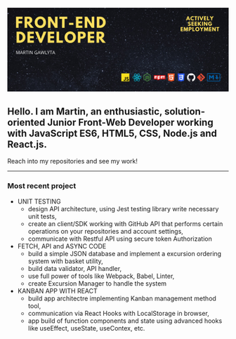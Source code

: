 ![BackgroundPic](./Czarny%20i%20Żółte%20Męskie%20Sport%20Facebook%20Zdjęcie%20w%20Tle.png)

## Hello. I am Martin, an enthusiastic, solution-oriented Junior Front-Web Developer working with JavaScript ES6, HTML5, CSS, Node.js and React.js.

Reach into my repositories and see my work!

---

### Most recent project

-   UNIT TESTING
    -   design API architecture, using Jest testing library write necessary unit tests,
    -   create an client/SDK working with GitHub API that performs certain operations on your repositories and account settings,
    -   communicate with Restful API using secure token Authorization
-   FETCH, API and ASYNC CODE
    -   build a simple JSON database and implement a excursion ordering system with basket utility,
    -   build data validator, API handler,
    -   use full power of tools like Webpack, Babel, Linter,
    -   create Excursion Manager to handle the system
-   KANBAN APP WITH REACT
    -   build app architectre implementing Kanban management method tool,
    -   communication via React Hooks with LocalStorage in browser,
    -   app build of function components and state using advanced hooks like useEffect, useState, useContex, etc.
